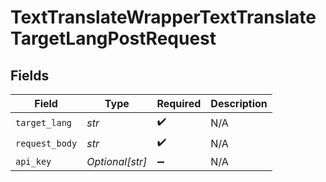 # TextTranslateWrapperTextTranslateTargetLangPostRequest


## Fields

| Field              | Type               | Required           | Description        |
| ------------------ | ------------------ | ------------------ | ------------------ |
| `target_lang`      | *str*              | :heavy_check_mark: | N/A                |
| `request_body`     | *str*              | :heavy_check_mark: | N/A                |
| `api_key`          | *Optional[str]*    | :heavy_minus_sign: | N/A                |